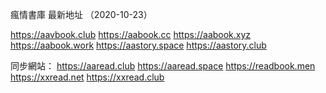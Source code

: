 瘋情書庫 最新地址 （2020-10-23）

https://aavbook.club
https://aabook.cc
https://aabook.xyz
https://aabook.work
https://aastory.space
https://aastory.club

同步網站：
https://aaread.club
https://aaread.space
https://readbook.men
https://xxread.net
https://xxread.club
